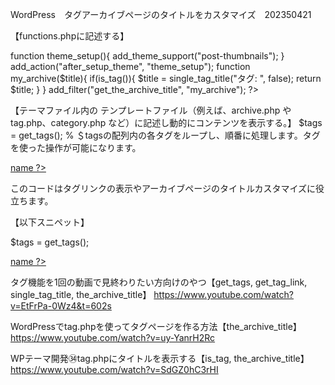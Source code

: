 WordPress　タグアーカイブページのタイトルをカスタマイズ　202350421


【functions.phpに記述する】
<?php
<!-- theme_setup という関数を定義しています。この関数はテーマのセットアップ用で、特定の機能を追加するために使用されます。 -->
function theme_setup(){
<!-- WordPressテーマに「投稿のサムネイル（アイキャッチ画像）」をサポートする機能を追加します。これにより、投稿ごとにサムネイル画像を設定できるようになります。 -->
    add_theme_support("post-thumbnails");
}
<!-- after_setup_theme フックを使用して、テーマがセットアップされた後に theme_setup 関数を実行するように登録します。 -->
add_action("after_setup_theme", "theme_setup");

<!-- アーカイブページのタイトルをカスタマイズする関数 my_archive を定義しています。 -->
function my_archive($title){
<!-- 現在表示されているページがタグアーカイブページかどうかを確認します。この条件が満たされた場合にのみ、以下の処理が実行されます。 -->
    if(is_tag()){
<!-- タグのタイトルを取得し、前に「タグ: 」という文字列を追加しています。false を指定することでHTMLタグを含まない形式で出力します。 -->
        $title = single_tag_title("タグ: ", false);
<!-- 加工されたタイトルを返します。この値が後で表示されます。 -->
        return $title;
    }
}
 <!-- get_the_archive_title フィルターフックに my_archive 関数を登録し、アーカイブタイトルをカスタマイズします。 -->
add_filter("get_the_archive_title", "my_archive");
?>



【テーマファイル内の テンプレートファイル（例えば、archive.php や tag.php、category.php など）に記述し動的にコンテンツを表示する。】<!-- get_tags() 関数を使用して、すべてのタグ情報を取得し、変数 $tags に代入します。 -->
$tags = get_tags();
% ＄tagsの配列内の各タグをループし、順番に処理します。タグを使った操作が可能になります。
<?php foreach($tags as $tag): ?>
<!-- esc_url() を使用して安全なURLを生成し、get_tag_link() 関数でタグアーカイブページへのリンクを作成します。 -->
  <a href="<?php echo esc_url(get_tag_link($tag->term_id)); ?>">
<!-- タグ名を表示します。このタグ名はリンクテキストとして使用されます。 -->
    <?php echo $tag->name ?>
  </a>
<?php endforeach; ?>
<div class="cards">
<!-- have_posts() 関数を使用して、投稿が存在するかどうかを確認します。投稿が存在する場合に以下の処理を実行します。 -->
  <?php if(have_posts()): ?>
  <!-- 投稿が存在する限りループを実行します。このループでは各投稿の内容を処理することができます。 -->
    <?php while(have_posts()): the_post(); ?>
    <?php endwhile; ?>
  <?php endif; ?>
</div>

このコードはタグリンクの表示やアーカイブページのタイトルカスタマイズに役立ちます。


【以下スニペット】
<!-- function.php用 -->
<?php
function theme_setup(){
    add_theme_support("post-thumbnails");
}
add_action("after_setup_theme", "theme_setup");

function my_archive($title){
    if(is_tag()){
        $title = single_tag_title("タグ: ", false);
        return $title;
    }
}
add_filter("get_the_archive_title", "my_archive");
?>

<!-- テンプレート用 -->
$tags = get_tags();

<?php foreach($tags as $tag): ?>
  <a href="<?php echo esc_url(get_tag_link($tag->term_id)); ?>">
    <?php echo $tag->name ?>
  </a>
<?php endforeach; ?>
<div class="cards">
  <?php if(have_posts()): ?>
    <?php while(have_posts()): the_post(); ?>
    <?php endwhile; ?>
  <?php endif; ?>
</div>




タグ機能を1回の動画で見終わりたい方向けのやつ【get_tags, get_tag_link, single_tag_title, the_archive_title】
https://www.youtube.com/watch?v=EtFrPa-0Wz4&t=602s

WordPressでtag.phpを使ってタグページを作る方法【the_archive_title】
https://www.youtube.com/watch?v=uy-YanrH2Rc


WPテーマ開発㉞tag.phpにタイトルを表示する【is_tag, the_archive_title】
https://www.youtube.com/watch?v=SdGZ0hC3rHI